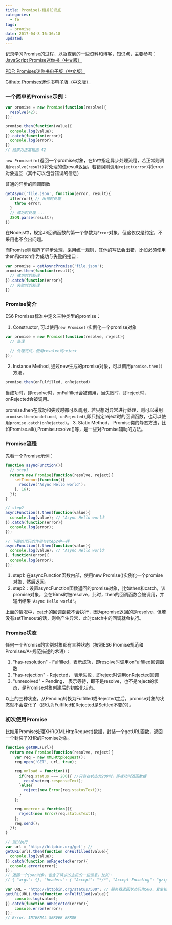 ```yaml
---
title: Promise1-相关知识点
categories:
  - fe
tags:
  - promise
date: 2017-04-8 16:36:18
updated: 
---
```


记录学习Promise的过程，以及查到的一些资料和博客，知识点，主要参考：[JavaScript Promise迷你书（中文版）](http://liubin.org/promises-book/)

[PDF: Promises迷你书电子版（中文版）](javascript-promise-book.pdf)

[Github: Promises迷你书电子版（中文版）](https://github.com/liubin/promises-book/)


### 一个简单的Promise示例：
```js
var promise = new Promise(function(resolve){
  resolve(42);
});

promise.then(function(value){
  console.log(value);
}).catch(function(error){
  console.log(error);
})
// 结果为正常输出 42
```
`new Promise(fn)`返回一个promise对象，在fn中指定异步处理流程，若正常则调用`resolve(result)`将处理的值result返回，若错误则调用`reject(error)`将error对象返回（其中可以包含错误的信息）


普通的异步的回调函数
```js
getAsync('file.json', function(error, result){
  if(error){ // 出错时处理
    throw error;
  }
  // 成功时处理 ...
  JSON.parse(result); 
})
```
在Nodejs中，规定JS回调函数的第一个参数为`Error`对象，但这仅仅是约定，不采用也不会出问题。

而Promise则规范了异步处理，采用统一规则，其他的写法会出错，比如必须使用then和catch作为成功与失败的接口：
```js
var promise = getAsyncPromise('file.json');
promise.then(function(result){
  // 成功时的处理
}).catch(function(error){
  // 失败时的处理
})
```

### Promise简介
ES6 Promises标准中定义三种类型的promise：
1. Constructor, 可以使用`new Promise()`实例化一个promise对象
```js
var promise = new Promise(function(resolve, reject){
  // 处理
  
  // 处理完成，使用resolve或reject
});
```
2. Instance Method, 通过new生成的promise对象，可以调用`promise.then()`方法，
```js
promise.then(onFulfilled, onRejected)
```
当成功时，即resolve时，onFulfilled会被调用，当失败时，即reject时，onRejected会被调用。

promise.then在成功和失败时都可以调用，若只想对异常进行处理，则可以采用`promise.then(undefined, onRejected)`,即只指定reject时的回调函数，也可以使用`promise.catch(onRejected)`。
3. Static Method， Promise类的静态方法，比如Promise.all(),Promise.resolve()等，是一些对Promise辅助的方法。

### Promise流程
先看一个Promise示例：
```js
function asyncFunction(){
  // step1
  return new Promise(function(resolve, reject){
    setTimeout(function(){
      resolve('Async Hello world');
    }, 16);
  });
}

// step2
asyncFunction().then(function(value){
  console.log(value); // 'Async Hello world'
}).catch(function(error){
  console.log(error);
});

// 下面的代码的作用与step2中一样
asyncFunction().then(function(value){
  console.log(value); // 'Async Hello world'
}, function(error){
  console.log(error);
});

```
1. step1: 在asyncFunction函数内部，使用new Promise()实例化一个promise对象，然后返回。
2. step2：设置asyncFunction函数返回的promise对象，比如then和catch，该promise对象，会在16ms时被resolve，此时，then的回调函数会被调用，并输出结果`'Async Hello world'`。 

上面的情况中，catch的回调函数不会执行，因为promise返回的是resolve，但若没有setTimeout的话，则会产生异常，此时catch中的回调就会执行。

### Promise状态
任何一个Promise的实例对象都有三种状态（按照ES6 Promise规范和Promises/A+规范描述的术语）：
1. "has-resolution" - Fulfilled，表示成功，即resolve时调用onFulfilled回调函数
2. "has-rejection" - Rejected， 表示失败，即reject时调用onRejected回调
3. "unresolved" - Pending， 表示等待，即不是resolve，也不是reject的状态，是Promise对象创建后的初始化状态。

以上的三种状态，从Pending转换为Fulfilled或Rejected之后，promise对象的状态就不会变化了（即认为Fulfilled和Rejected是Settled不变的）。

### 初次使用Promise
比如用Promise处理XHR(XMLHttpRequest)数据，封装一个getURL函数，返回一个封装了XHR的Promise对象。
```js
function getURL(url){
  return new Promise(function(resolve, reject){
    var req = new XMLHttpRequest();
    req.open('GET', url, true);

    req.onload = function(){
      if(req.status === 200){ //只有在状态为200时，即成功时返回数据
        resolve(req.responseText);
      }else{
        reject(new Error(req.statusText));
      }
    };

    req.onerror = function(){
      reject(new Error(req.statusText));
    };
    req.send();
  });
}

// 测试执行
var url = 'http://httpbin.org/get'; //
getURL(url).then(function onFulfilled(value){
  console.log(value);
}).catch(function onRejected(error){
  console.error(error);
});
// 返回一个json对象，包含了请求的主机的一些信息。比如：
// { "args": {}, "headers": { "Accept": "*/*", "Accept-Encoding": "gzip, deflate, sdch", "Accept-Language": "en-US,en;q=0.8", "Connection": "close", "Host": "httpbin.org", "Origin": "http://liubin.org", "User-Agent": "Mozilla/5.0 (Windows NT 10.0; Win64; x64) AppleWebKit/537.36 (KHTML, like Gecko) Chrome/57.0.2987.133 Safari/537.36" }, "origin": "211.86.158.159", "url": "http://httpbin.org/get" }

var URL = "http://httpbin.org/status/500"; // 服务器返回状态码为500，发生错误
getURL(URL).then(function onFulfilled(value){
    console.log(value);
}).catch(function onRejected(error){
    console.error(error);
});
// Error: INTERNAL SERVER ERROR
```

